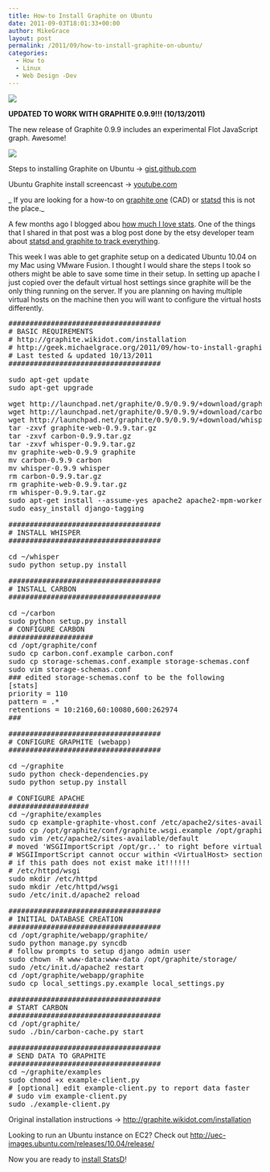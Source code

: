```yaml
---
title: How-to Install Graphite on Ubuntu
date: 2011-09-03T18:01:33+00:00
author: MikeGrace
layout: post
permalink: /2011/09/how-to-install-graphite-on-ubuntu/
categories:
  - How to
  - Linux
  - Web Design -Dev
---
```

![](http://mikegrace.s3.amazonaws.com/geek-blog/graphite.png)

**UPDATED TO WORK WITH GRAPHITE 0.9.9!!! (10/13/2011)**

The new release of Graphite 0.9.9 includes an experimental Flot JavaScript graph. Awesome!

![](http://mikegrace.s3.amazonaws.com/geek-blog/flot-in-graphite.png)

Steps to installing Graphite on Ubuntu -> [gist.github.com](https://gist.github.com/1191574)
  
Ubuntu Graphite install screencast -> [youtube.com](http://www.youtube.com/watch?v=o5yLgzsQqU0)

_ If you are looking for a how-to on [graphite one](http://www.graphiteone-cad.com/page_home.php) (CAD) or [statsd](https://github.com/etsy/statsd) this is not the place._

A few months ago I blogged abou [how much I love stats](http://geek.michaelgrace.org/2011/02/closet-stats-junkie/). One of the things that I shared in that post was a blog post done by the etsy developer team about [statsd and graphite to track everything](http://codeascraft.etsy.com/2011/02/15/measure-anything-measure-everything/).

This week I was able to get graphite setup on a dedicated Ubuntu 10.04 on my Mac using VMware Fusion. I thought I would share the steps I took so others might be able to save some time in their setup. In setting up apache I just copied over the default virtual host settings since graphite will be the only thing running on the server. If you are planning on having multiple virtual hosts on the machine then you will want to configure the virtual hosts differently.

<pre lang="bash">####################################
# BASIC REQUIREMENTS
# http://graphite.wikidot.com/installation
# http://geek.michaelgrace.org/2011/09/how-to-install-graphite-on-ubuntu/
# Last tested & updated 10/13/2011
####################################

sudo apt-get update
sudo apt-get upgrade

wget http://launchpad.net/graphite/0.9/0.9.9/+download/graphite-web-0.9.9.tar.gz
wget http://launchpad.net/graphite/0.9/0.9.9/+download/carbon-0.9.9.tar.gz
wget http://launchpad.net/graphite/0.9/0.9.9/+download/whisper-0.9.9.tar.gz
tar -zxvf graphite-web-0.9.9.tar.gz
tar -zxvf carbon-0.9.9.tar.gz
tar -zxvf whisper-0.9.9.tar.gz
mv graphite-web-0.9.9 graphite
mv carbon-0.9.9 carbon
mv whisper-0.9.9 whisper
rm carbon-0.9.9.tar.gz
rm graphite-web-0.9.9.tar.gz
rm whisper-0.9.9.tar.gz
sudo apt-get install --assume-yes apache2 apache2-mpm-worker apache2-utils apache2.2-bin apache2.2-common libapr1 libaprutil1 libaprutil1-dbd-sqlite3 python3.1 libpython3.1 python3.1-minimal libapache2-mod-wsgi libaprutil1-ldap memcached python-cairo-dev python-django python-ldap python-memcache python-pysqlite2 sqlite3 erlang-os-mon erlang-snmp rabbitmq-server bzr expect ssh libapache2-mod-python python-setuptools
sudo easy_install django-tagging

####################################
# INSTALL WHISPER
####################################

cd ~/whisper
sudo python setup.py install

####################################
# INSTALL CARBON
####################################

cd ~/carbon
sudo python setup.py install
# CONFIGURE CARBON
####################
cd /opt/graphite/conf
sudo cp carbon.conf.example carbon.conf
sudo cp storage-schemas.conf.example storage-schemas.conf
sudo vim storage-schemas.conf
### edited storage-schemas.conf to be the following
[stats]
priority = 110
pattern = .*
retentions = 10:2160,60:10080,600:262974
###

####################################
# CONFIGURE GRAPHITE (webapp)
####################################

cd ~/graphite
sudo python check-dependencies.py
sudo python setup.py install

# CONFIGURE APACHE
###################
cd ~/graphite/examples
sudo cp example-graphite-vhost.conf /etc/apache2/sites-available/default
sudo cp /opt/graphite/conf/graphite.wsgi.example /opt/graphite/conf/graphite.wsgi
sudo vim /etc/apache2/sites-available/default
# moved 'WSGIImportScript /opt/gr..' to right before virtual host since it gave me an error saying
# WSGIImportScript cannot occur within &lt;VirtualHost> section
# if this path does not exist make it!!!!!!
# /etc/httpd/wsgi
sudo mkdir /etc/httpd
sudo mkdir /etc/httpd/wsgi
sudo /etc/init.d/apache2 reload

####################################
# INITIAL DATABASE CREATION
####################################
cd /opt/graphite/webapp/graphite/
sudo python manage.py syncdb
# follow prompts to setup django admin user
sudo chown -R www-data:www-data /opt/graphite/storage/
sudo /etc/init.d/apache2 restart
cd /opt/graphite/webapp/graphite
sudo cp local_settings.py.example local_settings.py

####################################
# START CARBON
####################################
cd /opt/graphite/
sudo ./bin/carbon-cache.py start

####################################
# SEND DATA TO GRAPHITE
####################################
cd ~/graphite/examples
sudo chmod +x example-client.py
# [optional] edit example-client.py to report data faster
# sudo vim example-client.py
sudo ./example-client.py</pre>



Original installation instructions -> <http://graphite.wikidot.com/installation>

Looking to run an Ubuntu instance on EC2? Check out <http://uec-images.ubuntu.com/releases/10.04/release/>

Now you are ready to [install StatsD](http://geek.michaelgrace.org/2011/09/installing-statsd-on-ubuntu-server-10-04/)!